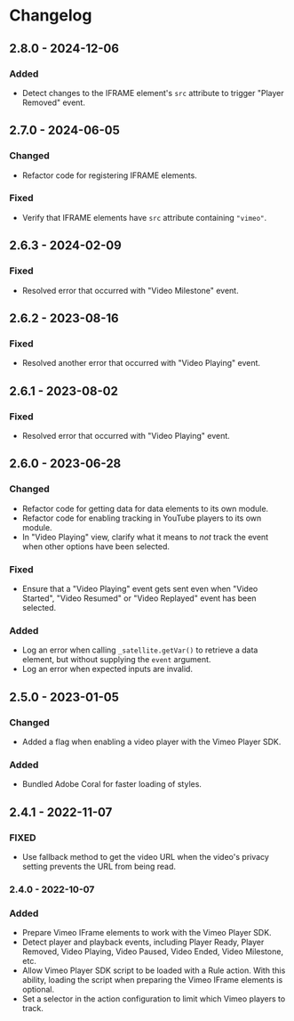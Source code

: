 # Changelog

## 2.8.0 - 2024-12-06

### Added

- Detect changes to the IFRAME element's `src` attribute to trigger "Player Removed" event.

## 2.7.0 - 2024-06-05

### Changed

- Refactor code for registering IFRAME elements.

### Fixed

- Verify that IFRAME elements have `src` attribute containing `"vimeo"`.

## 2.6.3 - 2024-02-09

### Fixed

- Resolved error that occurred with "Video Milestone" event.

## 2.6.2 - 2023-08-16

### Fixed

- Resolved another error that occurred with "Video Playing" event.

## 2.6.1 - 2023-08-02

### Fixed

- Resolved error that occurred with "Video Playing" event.

## 2.6.0 - 2023-06-28

### Changed

- Refactor code for getting data for data elements to its own module.
- Refactor code for enabling tracking in YouTube players to its own module.
- In "Video Playing" view, clarify what it means to _not_ track the event when other options have been selected.

### Fixed

- Ensure that a "Video Playing" event gets sent even when "Video Started", "Video Resumed" or "Video Replayed" event has been selected.

### Added

- Log an error when calling `_satellite.getVar()` to retrieve a data element, but without supplying the `event` argument.
- Log an error when expected inputs are invalid.

## 2.5.0 - 2023-01-05

### Changed

- Added a flag when enabling a video player with the Vimeo Player SDK.

### Added

- Bundled Adobe Coral for faster loading of styles.

## 2.4.1 - 2022-11-07

### FIXED

- Use fallback method to get the video URL when the video's privacy setting prevents the URL from being read.

### 2.4.0 - 2022-10-07

### Added

- Prepare Vimeo IFrame elements to work with the Vimeo Player SDK.
- Detect player and playback events, including Player Ready, Player Removed, Video Playing, Video Paused, Video Ended, Video Milestone, etc.
- Allow Vimeo Player SDK script to be loaded with a Rule action. With this ability, loading the script when preparing the Vimeo IFrame elements is optional.
- Set a selector in the action configuration to limit which Vimeo players to track.
